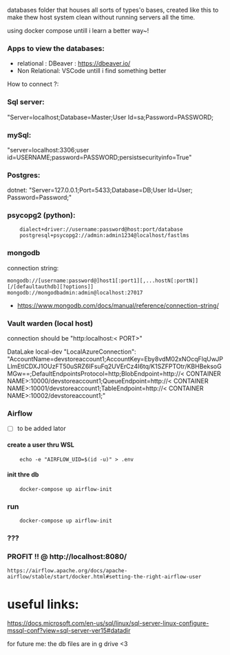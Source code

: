 databases folder that houses all sorts of types'o bases,
created like this to make thew host system clean without running servers all the time.

using docker compose untill i learn a better way~!


### Apps to view the databases:
- relational : DBeaver : https://dbeaver.io/
- Non Relational: VSCode untill i find something better

How to connect ?:

### Sql server:
"Server=localhost;Database=Master;User Id=sa;Password=PASSWORD;

### mySql:
"server=localhost:3306;user id=USERNAME;password=PASSWORD;persistsecurityinfo=True"

### Postgres:
dotnet:
"Server=127.0.0.1;Port=5433;Database=DB<Can be Empty>;User Id=User;                 Password=Password;"

### psycopg2 (python):
```
    dialect+driver://username:password@host:port/database
    postgresql+psycopg2://admin:admin1234@localhost/fastlms
```

### mongodb
connection string: 
```
mongodb://[username:password@]host1[:port1][,...hostN[:portN]][/[defaultauthdb][?options]]
mongodb://mongodbadmin:admin@localhost:27017
```
- https://www.mongodb.com/docs/manual/reference/connection-string/


### Vault warden (local host)
connection should be "http:localhost:< PORT>"

DataLake local-dev
"LocalAzureConnection": "AccountName=devstoreaccount1;AccountKey=Eby8vdM02xNOcqFlqUwJPLlmEtlCDXJ1OUzFT50uSRZ6IFsuFq2UVErCz4I6tq/K1SZFPTOtr/KBHBeksoGMGw==;DefaultEndpointsProtocol=http;BlobEndpoint=http://< CONTAINER NAME>:10000/devstoreaccount1;QueueEndpoint=http://< CONTAINER NAME>:10001/devstoreaccount1;TableEndpoint=http://< CONTAINER NAME>:10002/devstoreaccount1;"

### Airflow
- [ ] to be added lator
#### create a user thru WSL
``` 
    echo -e "AIRFLOW_UID=$(id -u)" > .env
```
#### init thre db
```
    docker-compose up airflow-init
```
### run 
```
    docker-compose up airflow-init
```
### ???

### PROFIT !! @ http://localhost:8080/
``` https://airflow.apache.org/docs/apache-airflow/stable/start/docker.html#setting-the-right-airflow-user  ```

# useful links:

https://docs.microsoft.com/en-us/sql/linux/sql-server-linux-configure-mssql-conf?view=sql-server-ver15#datadir

for future me: the db files are in g drive <3
